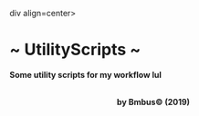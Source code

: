 div align=center>
    <h1>~ UtilityScripts ~</h1>
    <strong>Some utility scripts for my workflow lul</strong> </br>
    </br>
</div>

<div align=center>
    <strong>by Bmbus© (2019)</strong>
</div>